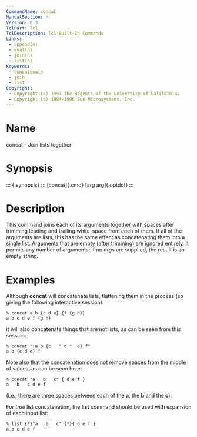 ```yaml
---
CommandName: concat
ManualSection: n
Version: 8.3
TclPart: Tcl
TclDescription: Tcl Built-In Commands
Links:
 - append(n)
 - eval(n)
 - join(n)
 - list(n)
Keywords:
 - concatenate
 - join
 - list
Copyright:
 - Copyright (c) 1993 The Regents of the University of California.
 - Copyright (c) 1994-1996 Sun Microsystems, Inc.
---
```


# Name

concat - Join lists together

# Synopsis

::: {.synopsis} :::
[concat]{.cmd} [arg arg]{.optdot}
:::

# Description

This command joins each of its arguments together with spaces after trimming leading and trailing white-space from each of them.  If all of the arguments are lists, this has the same effect as concatenating them into a single list. Arguments that are empty (after trimming) are ignored entirely. It permits any number of arguments; if no *arg*s are supplied, the result is an empty string.

# Examples

Although **concat** will concatenate lists, flattening them in the process (so giving the following interactive session):

```
% concat a b {c d e} {f {g h}}
a b c d e f {g h}
```

it will also concatenate things that are not lists, as can be seen from this session:

```
% concat " a b {c   " d "  e} f"
a b {c d e} f
```

Note also that the concatenation does not remove spaces from the middle of values, as can be seen here:

```
% concat "a   b   c" { d e f }
a   b   c d e f
```

(i.e., there are three spaces between each of the **a**, the **b** and the **c**).

For *true* list concatenation, the **list** command should be used with expansion of each input list:

```
% list {*}"a   b   c" {*}{ d e f }
a b c d e f
```

